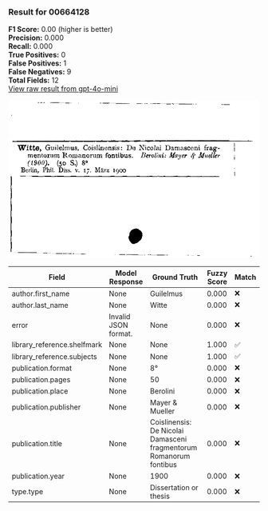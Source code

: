 ### Result for 00664128
**F1 Score:** 0.00 (higher is better)<br>**Precision:** 0.000<br>**Recall:** 0.000<br>**True Positives:** 0<br>**False Positives:** 1<br>**False Negatives:** 9<br>**Total Fields:** 12<br>[View raw result from gpt-4o-mini](https://github.com/RISE-UNIBAS/humanities_data_benchmark/blob/main/results/2025-10-03/T0164/request_T0164_00664128.json)

<img src="https://github.com/RISE-UNIBAS/humanities_data_benchmark/blob/main/benchmarks/zettelkatalog/images/00664128.jpg?raw=true" alt="00664128" width="600px">

| Field | Model Response | Ground Truth | Fuzzy Score | Match |
|-------|----------------|--------------|-------------|-------|
| author.first_name | None | Guilelmus | 0.000 | ❌ |
| author.last_name | None | Witte | 0.000 | ❌ |
| error | Invalid JSON format. | None | 0.000 | ❌ |
| library_reference.shelfmark | None | None | 1.000 | ✅ |
| library_reference.subjects | None | None | 1.000 | ✅ |
| publication.format | None | 8° | 0.000 | ❌ |
| publication.pages | None | 50 | 0.000 | ❌ |
| publication.place | None | Berolini | 0.000 | ❌ |
| publication.publisher | None | Mayer & Mueller | 0.000 | ❌ |
| publication.title | None | Coislinensis: De Nicolai Damasceni fragmentorum Romanorum fontibus | 0.000 | ❌ |
| publication.year | None | 1900 | 0.000 | ❌ |
| type.type | None | Dissertation or thesis | 0.000 | ❌ |
